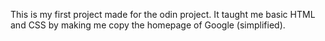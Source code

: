 This is my first project made for the odin project. It taught me basic HTML and CSS by making me copy the homepage of Google (simplified).
